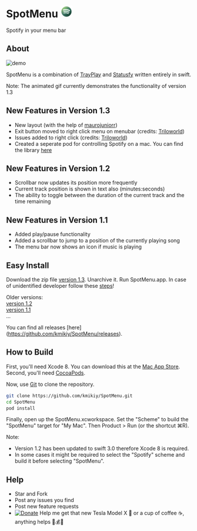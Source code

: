 # SpotMenu ![demo](https://github.com/kmikiy/SpotMenu/blob/master/SpotMenu/Assets.xcassets/AppIcon.appiconset/spotmenu%20(5)-1.png)
Spotify in your menu bar

About
-----
![demo](https://github.com/kmikiy/SpotMenu/blob/master/demo.gif)

SpotMenu is a combination of [TrayPlay](https://github.com/mborgerson/TrayPlay) 
and [Statusfy](https://github.com/paulyoung/Statusfy) written entirely in swift. 

Note: The animated gif currently demonstrates the functionality of version 1.3

New Features in Version 1.3
---------------------------
+ New layout (with the help of [maurojuniorr](https://github.com/maurojuniorr))
+ Exit button moved to right click menu on menubar (credits: [Triloworld](https://github.com/Triloworld))
+ Issues added to right click (credits: [Triloworld](https://github.com/Triloworld))
+ Created a seperate pod for controlling Spotify on a mac. You can find the library [here](https://github.com/kmikiy/Spotify)

New Features in Version 1.2
---------------------------
+ Scrollbar now updates its position more frequently
+ Current track position is shown in text also (minutes:seconds)
+ The ability to toggle between the duration of the current track and the time remaining

New Features in Version 1.1
---------------------------
+ Added play/pause functionality
+ Added a scrollbar to jump to a position of the currently playing song
+ The menu bar now shows an icon if music is playing

Easy Install
------------

Download the zip file [version 1.3](https://github.com/kmikiy/SpotMenu/releases/download/v1.3/SpotMenu.zip). Unarchive it. Run SpotMenu.app.
In case of unidentified developer follow these [steps](https://mborgerson.com/trayplay)!

Older versions:   
[version 1.2](https://github.com/kmikiy/SpotMenu/releases/download/v1.2/SpotMenu_1_2.zip)   
[version 1.1](https://github.com/kmikiy/SpotMenu/releases/download/v1.2/SpotMenu_1_1.zip)   
... 

You can find all releases [here] (https://github.com/kmikiy/SpotMenu/releases).


How to Build
------------

First, you'll need Xcode 8. You can download this at the [Mac App Store](https://itunes.apple.com/us/app/xcode/id497799835?mt=12).
Second, you'll need [CocoaPods](https://guides.cocoapods.org/using/getting-started.html). 

Now, use [Git](http://git-scm.com/) to clone the repository.

```sh
git clone https://github.com/kmikiy/SpotMenu.git
cd SpotMenu
pod install
```

Finally, open up the SpotMenu.xcworkspace. Set the "Scheme" to build the "SpotMenu" target for "My Mac". Then Product > Run (or the shortcut ⌘R).

Note: 
+ Version 1.2 has been updated to swift 3.0 therefore Xcode 8 is required.
+ In some cases it might be required to select the "Spotify" scheme and build it before selecting "SpotMenu".

Help
----
+ Star and Fork
+ Post any issues you find
+ Post new feature requests
+ [![Donate](https://www.paypalobjects.com/en_US/i/btn/btn_donate_SM.gif)](https://www.paypal.com/cgi-bin/webscr?cmd=_s-xclick&hosted_button_id=NL4KDG65UYQB6) Help me get that new Tesla Model X 🚗 or a cup of coffee ☕️, anything helps 💸💰💵
